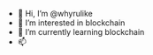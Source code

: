 - 👋 Hi, I’m @whyrulike
- 👀 I’m interested in blockchain
- 🌱 I’m currently learning blockchain
- 📫 

<!---
whyrulike/whyrulike is a ✨ special ✨ repository because its `README.md` (this file) appears on your GitHub profile.
You can click the Preview link to take a look at your changes.
--->
